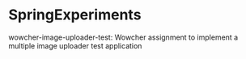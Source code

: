 SpringExperiments
=================

wowcher-image-uploader-test: Wowcher assignment to implement a multiple image uploader test application
